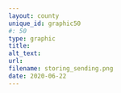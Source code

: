 ```yaml
---
layout: county 
unique_id: graphic50
#: 50
type: graphic
title: 
alt_text: 
url: 
filename: storing_sending.png
date: 2020-06-22
---
```

